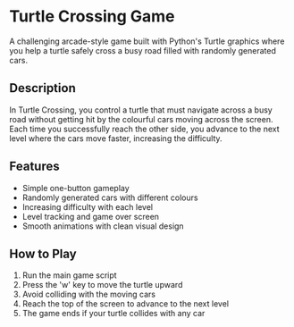 # Turtle Crossing Game

A challenging arcade-style game built with Python's Turtle graphics where you help a turtle safely cross a busy road filled with randomly generated cars.

## Description

In Turtle Crossing, you control a turtle that must navigate across a busy road without getting hit by the colourful cars moving across the screen. Each time you successfully reach the other side, you advance to the next level where the cars move faster, increasing the difficulty.

## Features

- Simple one-button gameplay
- Randomly generated cars with different colours
- Increasing difficulty with each level
- Level tracking and game over screen
- Smooth animations with clean visual design

## How to Play

1. Run the main game script
2. Press the 'w' key to move the turtle upward
3. Avoid colliding with the moving cars
4. Reach the top of the screen to advance to the next level
5. The game ends if your turtle collides with any car
